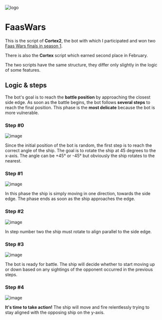 ![logo](https://user-images.githubusercontent.com/16895991/126682823-f993639d-0f96-45c0-8ced-7f1609b9278b.png)
# FaasWars

This is the script of **Cortex2**, the bot with which I participated and won two [Faas Wars finals in season 1](https://nimbella.com/blog/results-and-feedback-of-faas-wars-may-the-faas-be-with-you).

There is also the **Cortex** script which earned second place in February.

The two scripts have the same structure, they differ only slightly in the logic of some features.

## Logic & steps

The bot's goal is to reach the **battle position** by approaching the closest side edge. As soon as the battle begins, the bot follows **several steps** to reach the final position. This phase is the **most delicate** because the bot is more vulnerable.

### Step #0

![image](https://user-images.githubusercontent.com/16895991/127230551-3a76a6d2-ecda-4fda-ba8a-67085e435a12.png)

Since the initial position of the bot is random, the first step is to reach the correct angle of the ship.
The goal is to rotate the ship at 45 degrees to the x-axis. The angle can be +45° or -45° but obviously the ship rotates to the nearest.

### Step #1

![image](https://user-images.githubusercontent.com/16895991/127230726-9132ea30-81f1-4ee0-b901-4d0466f0830d.png)

In this phase the ship is simply moving in one direction, towards the side edge.
The phase ends as soon as the ship approaches the edge.

### Step #2

![image](https://user-images.githubusercontent.com/16895991/127230807-0953f5ce-2eb6-4a8b-8721-e1c22898424e.png)

In step number two the ship must rotate to align parallel to the side edge.

### Step #3

![image](https://user-images.githubusercontent.com/16895991/127230865-525ff276-277b-4d42-8ece-7f6176b52c70.png)

The bot is ready for battle. The ship will decide whether to start moving up or down based on any sightings of the opponent occurred in the previous steps.

### Step #4

![image](https://user-images.githubusercontent.com/16895991/127230929-54653968-7858-4d29-a1e8-4e220c6344f7.png)

**It's time to take action!**
The ship will move and fire relentlessly trying to stay aligned with the opposing ship on the y-axis.
